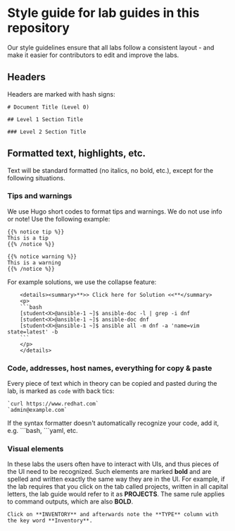 # Style guide for lab guides in this repository

Our style guidelines ensure that all labs follow a consistent layout - and make it easier for contributors to edit and improve the labs.

## Headers

Headers are marked with hash signs:

```
# Document Title (Level 0)

## Level 1 Section Title

### Level 2 Section Title
```

## Formatted text, highlights, etc.

Text will be standard formatted (no italics, no bold, etc.), except for the following situations.

### Tips and warnings

We use Hugo short codes to format tips and warnings. We do not use info or note! Use the following example:

```
{{% notice tip %}}
This is a tip
{{% /notice %}}
```

```
{{% notice warning %}}
This is a warning
{{% /notice %}}
```

For example solutions, we use the collapse feature:

```
    <details><summary>**>> Click here for Solution <<**</summary>
    <p>
    ```bash
    [student<X>@ansible-1 ~]$ ansible-doc -l | grep -i dnf
    [student<X>@ansible-1 ~]$ ansible-doc dnf
    [student<X>@ansible-1 ~]$ ansible all -m dnf -a 'name=vim state=latest' -b
    ```
    </p>
    </details>
```

### Code, addresses, host names, everything for copy & paste

Every piece of text which in theory can be copied and pasted during the lab, is marked as `code` with back tics:

```
`curl https://www.redhat.com`
`admin@example.com`
```

If the syntax formatter doesn't automatically recognize your code, add it, e.g. \`\`\`bash, \`\`\`yaml, etc.

### Visual elements

In these labs the users often have to interact with UIs, and thus pieces of the UI need to be recognized. Such elements are marked **bold** and are spelled and written exactly the same way they are in the UI. For example, if the lab requires that you  click on the tab called projects, written in all capital letters, the lab guide would refer to it as **PROJECTS**. The same rule applies to command outputs, which are also **BOLD**.

```
Click on **INVENTORY** and afterwards note the **TYPE** column with the key word **Inventory**.
```

